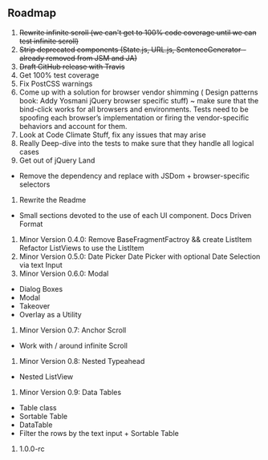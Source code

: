 ## Roadmap
1. ~~Rewrite infinite scroll (we can't get to 100% code coverage until we can test infinite scroll)~~
1. ~~Strip deprecated components (State.js, URL.js, SentenceGenerator - already removed from JSM and JA)~~
1. ~~Draft GitHub release with Travis~~
1. Get 100% test coverage
1. Fix PostCSS warnings 
1. Come up with a solution for browser vendor shimming ( Design patterns book: Addy Yosmani jQuery browser specific stuff) ~ make sure that the bind-click works for all browsers and environments.
Tests need to be spoofing each browser’s implementation or firing the vendor-specific behaviors and account for them.
1. Look at Code Climate Stuff, fix any issues that may arise
1. Really Deep-dive into the tests to make sure that they handle all logical cases
1. Get out of jQuery Land
  * Remove the dependency and replace with JSDom + browser-specific selectors
1. Rewrite the Readme
  * Small sections devoted to the use of each UI component. Docs Driven Format
1. Minor Version 0.4.0: Remove BaseFragmentFactroy && create ListItem
Refactor ListViews to use the ListItem
1. Minor Version 0.5.0: Date Picker
Date Picker with optional Date Selection via text Input
1. Minor Version 0.6.0: Modal
  * Dialog Boxes
  * Modal
  * Takeover
  * Overlay as a Utility
1. Minor Version 0.7: Anchor Scroll
  * Work with / around infinite Scroll
1. Minor Version 0.8: Nested Typeahead
  * Nested ListView
1. Minor Version 0.9: Data Tables
  * Table class
  * Sortable Table
  * DataTable
  * Filter the rows by the text input + Sortable Table
1. 1.0.0-rc

